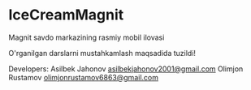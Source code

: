 # IceCreamMagnit
Magnit savdo markazining rasmiy mobil ilovasi

O'rganilgan darslarni mustahkamlash maqsadida tuzildi!

Developers:
Asilbek Jahonov asilbekjahonov2001@gmail.com
Olimjon Rustamov olimjonrustamov6863@gmail.com

